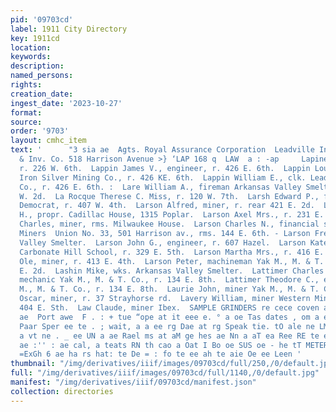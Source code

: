 ```yaml
---
pid: '09703cd'
label: 1911 City Directory
key: 1911cd
location: 
keywords: 
description: 
named_persons: 
rights: 
creation_date: 
ingest_date: '2023-10-27'
format: 
source: 
order: '9703'
layout: cmhc_item
text: '      "3 sia ae  Agts. Royal Assurance Corporation  Leadville Ins., Realty
  & Inv. Co. 518 Harrison Avenue >} ‘LAP 168 q  LAW  a : -ap     Lapine -M. A. Mrs.,
  r. 226 W. 6th.  Lappin James V., engineer, r. 426 E. 6th.  Lappin Louis A., miner
  Iron Silver Mining Co., r. 426 KE. 6th.  Lappin William E., clk. Leadville Grocery
  Co., r. 426 E. 6th. :  Lare William A., fireman Arkansas Valley Smelter, r. 611
  W. 2d.  La Rocque Therese C. Miss, r. 120 W. 7th.  Larsh Edward P., feeder Herald
  Democrat, r. 407 W. 4th.  Larson Alfred, miner, r. rear 421 E. 2d.  Larson Arthur
  H., propr. Cadillac House, 1315 Poplar.  Larson Axel Mrs., r. 231 E. 9th.  Larson
  Charles, miner, rms. Milwaukee House.  Larson Charles N., financial sec. Cloud City
  Miners  Union No. 33, 501 Harrison av., rms. 144 E. 6th. - Larson Fred, wks. Arkansas
  Valley Smelter.  Larson John G., engineer, r. 607 Hazel.  Larson Kate R. Mrs., principal
  Carbonate Hill School, r. 329 E. 5th.  Larson Martha Mrs., r. 416 E. 8th.  Larson
  Ole, miner, r. 413 E. 4th.  Larson Peter, machineman Yak M., M. & T. Co., r. 392
  E. 2d.  Lashin Mike, wks. Arkansas Valley Smelter.  Lattimer Charles B., master
  mechanic Yak M., M. & T. Co., r. 134 E. 8th.  Lattimer Theodore C., engineer Yak
  M., M. & T. Co., r. 134 E. 8th.  Laurie John, miner Yak M., M. & T. Co.  Laurila
  Oscar, miner, r. 37 Strayhorse rd.  Lavery William, miner Western Mining Co., rms.
  404 E. Sth.  Law Claude, miner Ibex.  SAMPLE GRINDERS re cece coven aver enone uescvnus
  ae  Port awe  F . : + tue “ope at it eee e. ° a oe Tas dates , om a eee ry aE Oe
  Paar Sper ee te . ; wait, a a ee rg Dae at rg Speak tie. tO ale ne LM a ce a ae
  a vt ne . _ ee UN a ae Rael ms at aM ge hes ae Nn a aT ea Ree RE te el a a Aare
  ae :'' : ae cal, a teats RN th cao a Oat I Bo oe SUS oe - he tT METER an - : roa
  =ExGh 6 ae ha rs hat: te De = : fo te ee ah te aie Oe ee Leen '
thumbnail: "/img/derivatives/iiif/images/09703cd/full/250,/0/default.jpg"
full: "/img/derivatives/iiif/images/09703cd/full/1140,/0/default.jpg"
manifest: "/img/derivatives/iiif/09703cd/manifest.json"
collection: directories
---
```

